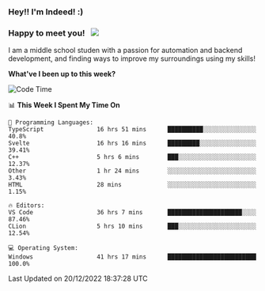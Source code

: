 ### Hey!! I'm Indeed! :) 

### Happy to meet you! &nbsp; ![](https://visitor-badge.glitch.me/badge?page_id=Indeedornot.Indeedornot)

I am a middle school studen with a passion for automation and backend development, and finding ways to improve my surroundings using my skills!

**What've I been up to this week?** 

<!--START_SECTION:waka-->
![Code Time](http://img.shields.io/badge/Code%20Time-773%20hrs%2010%20mins-blue)

📊 **This Week I Spent My Time On** 

```text
💬 Programming Languages: 
TypeScript               16 hrs 51 mins      ██████████░░░░░░░░░░░░░░░   40.8% 
Svelte                   16 hrs 16 mins      █████████░░░░░░░░░░░░░░░░   39.41% 
C++                      5 hrs 6 mins        ███░░░░░░░░░░░░░░░░░░░░░░   12.37% 
Other                    1 hr 24 mins        ░░░░░░░░░░░░░░░░░░░░░░░░░   3.43% 
HTML                     28 mins             ░░░░░░░░░░░░░░░░░░░░░░░░░   1.15%

🔥 Editors: 
VS Code                  36 hrs 7 mins       █████████████████████░░░░   87.46% 
CLion                    5 hrs 10 mins       ███░░░░░░░░░░░░░░░░░░░░░░   12.54%

💻 Operating System: 
Windows                  41 hrs 17 mins      █████████████████████████   100.0%

```


 Last Updated on 20/12/2022 18:37:28 UTC
<!--END_SECTION:waka-->
